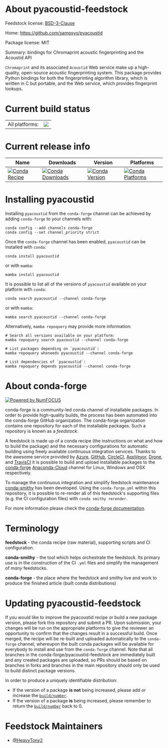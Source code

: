 About pyacoustid-feedstock
==========================

Feedstock license: [BSD-3-Clause](https://github.com/conda-forge/pyacoustid-feedstock/blob/main/LICENSE.txt)

Home: https://github.com/sampsyo/pyacoustid

Package license: MIT

Summary: bindings for Chromaprint acoustic fingerprinting and the Acoustid API

`Chromaprint` and its associated `Acoustid` Web service make up a high-quality, open-source acoustic fingerprinting system. This package provides Python bindings for both the fingerprinting algorithm library, which is written in C but portable, and the Web service, which provides fingerprint lookups.


Current build status
====================


<table><tr><td>All platforms:</td>
    <td>
      <a href="https://dev.azure.com/conda-forge/feedstock-builds/_build/latest?definitionId=18168&branchName=main">
        <img src="https://dev.azure.com/conda-forge/feedstock-builds/_apis/build/status/pyacoustid-feedstock?branchName=main">
      </a>
    </td>
  </tr>
</table>

Current release info
====================

| Name | Downloads | Version | Platforms |
| --- | --- | --- | --- |
| [![Conda Recipe](https://img.shields.io/badge/recipe-pyacoustid-green.svg)](https://anaconda.org/conda-forge/pyacoustid) | [![Conda Downloads](https://img.shields.io/conda/dn/conda-forge/pyacoustid.svg)](https://anaconda.org/conda-forge/pyacoustid) | [![Conda Version](https://img.shields.io/conda/vn/conda-forge/pyacoustid.svg)](https://anaconda.org/conda-forge/pyacoustid) | [![Conda Platforms](https://img.shields.io/conda/pn/conda-forge/pyacoustid.svg)](https://anaconda.org/conda-forge/pyacoustid) |

Installing pyacoustid
=====================

Installing `pyacoustid` from the `conda-forge` channel can be achieved by adding `conda-forge` to your channels with:

```
conda config --add channels conda-forge
conda config --set channel_priority strict
```

Once the `conda-forge` channel has been enabled, `pyacoustid` can be installed with `conda`:

```
conda install pyacoustid
```

or with `mamba`:

```
mamba install pyacoustid
```

It is possible to list all of the versions of `pyacoustid` available on your platform with `conda`:

```
conda search pyacoustid --channel conda-forge
```

or with `mamba`:

```
mamba search pyacoustid --channel conda-forge
```

Alternatively, `mamba repoquery` may provide more information:

```
# Search all versions available on your platform:
mamba repoquery search pyacoustid --channel conda-forge

# List packages depending on `pyacoustid`:
mamba repoquery whoneeds pyacoustid --channel conda-forge

# List dependencies of `pyacoustid`:
mamba repoquery depends pyacoustid --channel conda-forge
```


About conda-forge
=================

[![Powered by
NumFOCUS](https://img.shields.io/badge/powered%20by-NumFOCUS-orange.svg?style=flat&colorA=E1523D&colorB=007D8A)](https://numfocus.org)

conda-forge is a community-led conda channel of installable packages.
In order to provide high-quality builds, the process has been automated into the
conda-forge GitHub organization. The conda-forge organization contains one repository
for each of the installable packages. Such a repository is known as a *feedstock*.

A feedstock is made up of a conda recipe (the instructions on what and how to build
the package) and the necessary configurations for automatic building using freely
available continuous integration services. Thanks to the awesome service provided by
[Azure](https://azure.microsoft.com/en-us/services/devops/), [GitHub](https://github.com/),
[CircleCI](https://circleci.com/), [AppVeyor](https://www.appveyor.com/),
[Drone](https://cloud.drone.io/welcome), and [TravisCI](https://travis-ci.com/)
it is possible to build and upload installable packages to the
[conda-forge](https://anaconda.org/conda-forge) [Anaconda-Cloud](https://anaconda.org/)
channel for Linux, Windows and OSX respectively.

To manage the continuous integration and simplify feedstock maintenance
[conda-smithy](https://github.com/conda-forge/conda-smithy) has been developed.
Using the ``conda-forge.yml`` within this repository, it is possible to re-render all of
this feedstock's supporting files (e.g. the CI configuration files) with ``conda smithy rerender``.

For more information please check the [conda-forge documentation](https://conda-forge.org/docs/).

Terminology
===========

**feedstock** - the conda recipe (raw material), supporting scripts and CI configuration.

**conda-smithy** - the tool which helps orchestrate the feedstock.
                   Its primary use is in the construction of the CI ``.yml`` files
                   and simplify the management of *many* feedstocks.

**conda-forge** - the place where the feedstock and smithy live and work to
                  produce the finished article (built conda distributions)


Updating pyacoustid-feedstock
=============================

If you would like to improve the pyacoustid recipe or build a new
package version, please fork this repository and submit a PR. Upon submission,
your changes will be run on the appropriate platforms to give the reviewer an
opportunity to confirm that the changes result in a successful build. Once
merged, the recipe will be re-built and uploaded automatically to the
`conda-forge` channel, whereupon the built conda packages will be available for
everybody to install and use from the `conda-forge` channel.
Note that all branches in the conda-forge/pyacoustid-feedstock are
immediately built and any created packages are uploaded, so PRs should be based
on branches in forks and branches in the main repository should only be used to
build distinct package versions.

In order to produce a uniquely identifiable distribution:
 * If the version of a package **is not** being increased, please add or increase
   the [``build/number``](https://docs.conda.io/projects/conda-build/en/latest/resources/define-metadata.html#build-number-and-string).
 * If the version of a package **is** being increased, please remember to return
   the [``build/number``](https://docs.conda.io/projects/conda-build/en/latest/resources/define-metadata.html#build-number-and-string)
   back to 0.

Feedstock Maintainers
=====================

* [@HeavyTony2](https://github.com/HeavyTony2/)

